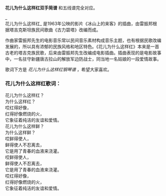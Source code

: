 

**花儿为什么这样红双手简谱** 和五线谱完全对应。

_  
花儿为什么这样红_ 是1963年公映的影片《冰山上的来客》的插曲，由雷振邦根据塔吉克斯坦族民间歌曲《古力碧塔》改编而成。

  
作曲家雷振邦先生的电影音乐常以民间音乐素材构成音乐主题，也有根据民歌改编发展的，所以具有浓郁的民族风格和地区特色。《花儿为什么这样红》本来是一首古老的塔吉克族民歌，后来由雷振邦先生改编成电影插曲。插曲表现的是电影故事中，一名驻守新疆唐古拉山的解放军边防战士，同当地一名姑娘的一段爱情故事。

  
歌词下方是 _花儿为什么这样红钢琴谱_ ，希望大家喜欢。

### 花儿为什么这样红歌词：

花儿为什么这样红？  
为什么这样红？  
哎红得好像，  
红得好像燃烧的火，  
它象征着纯洁的友谊和爱情。  
花儿为什么这样鲜？  
为什么这样鲜？  
哎鲜得使人，  
鲜得使人不忍离去，  
它是用了青春的血液来浇灌。  
哎鲜得使人，  
鲜得使人不忍离去，  
它是用了青春的血液来浇灌。  
哎红得好像，  
红得好像燃烧的火，  
它象征着纯洁的友谊和爱情。

